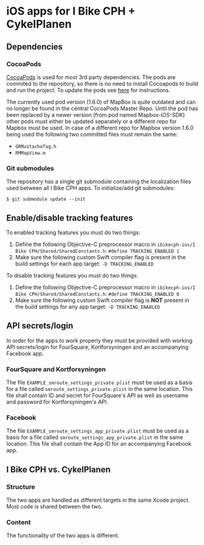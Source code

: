 # iOS apps for I Bike CPH + CykelPlanen 

## Dependencies
### CocoaPods
[CocoaPods](http://cocoapods.org) is used for most 3rd party dependencies. The pods are commited to the repository, so there is no need to install Cocoapods to build and run the project. To update the pods see [here](http://guides.cocoapods.org/using/getting-started.html) for instructions.

The currently used pod version (1.6.0) of MapBox is quite outdated and can no longer be found in the central CocoaPods Master Repo. Until the pod has been replaced by a newer version (from pod named Mapbox-iOS-SDK) other pods must either be updated separately or a different repo for Mapbox must be used.
In case of a different repo for Mapbox version 1.6.0 being used the following two committed files must remain the same:
* `GRMustacheTag.h`
* `RMMapView.m`

### Git submodules
The repository has a single git submodule containing the localization files used between all I Bike CPH apps. To initialize/add git submodules:

`$ git submodule update --init`

## Enable/disable tracking features
To enabled tracking features you must do two things:
1. Define the following Objective-C preprocessor macro in `ibikecph-ios/I Bike CPH/Shared/SharedConstants.h`: `#define TRACKING_ENABLED 1`
2. Make sure the following custom Swift compiler flag is present in the build settings for each app target: `-D TRACKING_ENABLED`

To disable tracking features you must do two things:
1. Define the following Objective-C preprocessor macro in `ibikecph-ios/I Bike CPH/Shared/SharedConstants.h`: `#define TRACKING_ENABLED 0`
2. Make sure the following custom Swift compiler flag is **NOT** present in the build settings for any app target: `-D TRACKING_ENABLED`

## API secrets/login
In order for the apps to work properly they must be provided with working API secrets/login for FourSquare, Kortforsyningen and an accompanying Facebook app.

### FourSquare and Kortforsyningen
The file `EXAMPLE_smroute_settings_private.plist` must be used as a basis for a file called `smroute_settings_private.plist` in the same location. This file shall contain ID and secret for FourSquare's API as well as username and password for Kortforsyningen's API.

### Facebook
The file `EXAMPLE_smroute_settings_app_private.plist` must be used as a basis for a file called `smroute_settings_app_private.plist` in the same location. This file shall contain the App ID for an accompanying Facebook app.

## I Bike CPH vs. CykelPlanen
### Structure
The two apps are handled as different targets in the same Xcode project. Most code is shared between the two.
### Content
The functionality of the two apps is different.

